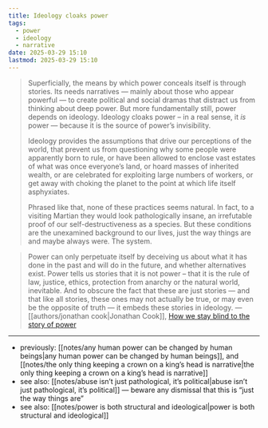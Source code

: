 ```yaml
---
title: Ideology cloaks power
tags:
  - power
  - ideology
  - narrative
date: 2025-03-29 15:10
lastmod: 2025-03-29 15:10
---
```

> Superficially, the means by which power conceals itself is through stories. Its needs narratives — mainly about those who appear powerful — to create political and social dramas that distract us from thinking about deep power. But more fundamentally still, power depends on ideology. Ideology cloaks power – in a real sense, it *is* power — because it is the source of power’s invisibility.
> 
> Ideology provides the assumptions that drive our perceptions of the world, that prevent us from questioning why some people were apparently born to rule, or have been allowed to enclose vast estates of what was once everyone’s land, or hoard masses of inherited wealth, or are celebrated for exploiting large numbers of workers, or get away with choking the planet to the point at which life itself asphyxiates.
> 
> Phrased like that, none of these practices seems natural. In fact, to a visiting Martian they would look pathologically insane, an irrefutable proof of our self-destructiveness as a species. But these conditions are the unexamined background to our lives, just the way things are and maybe always were. The system.  

> Power can only perpetuate itself by deceiving us about what it has done in the past and will do in the future, and whether alternatives exist. Power tells us stories that it is not power – that it is the rule of law, justice, ethics, protection from anarchy or the natural world, inevitable. And to obscure the fact that these are just stories — and that like all stories, these ones may not actually be true, or may even be the opposite of truth — it embeds these stories in ideology. —[[authors/jonathan cook|Jonathan Cook]], [How we stay blind to the story of power](https://www.jonathan-cook.net/blog/2020-02-24/story-of-power/)

---
- previously: [[notes/any human power can be changed by human beings|any human power can be changed by human beings]], and [[notes/the only thing keeping a crown on a king’s head is narrative|the only thing keeping a crown on a king’s head is narrative]]
- see also: [[notes/abuse isn’t just pathological, it’s political|abuse isn’t just pathological, it’s political]] — beware any dismissal that this is “just the way things are”
- see also: [[notes/power is both structural and ideological|power is both structural and ideological]]